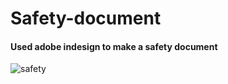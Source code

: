 # Safety-document


 #### Used adobe indesign to make a safety document
![safety](safety_document.JPG)

